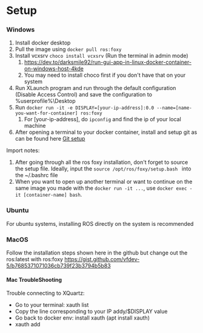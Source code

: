 # Setup 
### Windows
1. Install docker desktop 
2. Pull the image using ```docker pull ros:foxy```
3. Install vcxsrv ```choco install vcxsrv``` (Run the terminal in admin mode)
    1. https://dev.to/darksmile92/run-gui-app-in-linux-docker-container-on-windows-host-4kde
    2. You may need to install choco first if you don't have that on your system 
4. Run XLaunch program and run through the default configuration (Disable Access Control) and save the configuration to %userprofile%\Desktop
5. Run ```docker run -it -e DISPLAY=[your-ip-address]:0.0 --name=[name-you-want-for-container] ros:foxy```
    1. For [your-ip-address], do ```ipconfig``` and find the ip of your local machine
6. After opening a terminal to your docker container, install and setup git as can be found here [Git setup](https://docs.github.com/en/get-started/getting-started-with-git/set-up-git)

Import notes: 
1. After going through all the ros foxy installation, don't forget to source the setup file. Ideally, input the 
```source /opt/ros/foxy/setup.bash ```
into the ~/.bashrc file
2. When you want to open up another terminal or want to continue on the same image you made with the `docker run -it ...`, use 
```docker exec -it [container-name] bash```. 

### Ubuntu
For ubuntu systems, installing ROS directly on the system is recommended

### MacOS
Follow the installation steps shown here in the github but change out the ros:latest with ros:foxy
https://gist.github.com/vfdev-5/b7685371071036cb739f23b3794b5b83

#### Mac TroubleShooting
Trouble connecting to XQuartz:
* Go to your terminal: xauth list
* Copy the line corresponding to your IP addy/$DISPLAY value
* Go back to docker env: install xauth (apt install xauth)
* xauth add <full line with ip>
